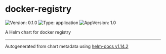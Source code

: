 # docker-registry

![Version: 0.1.0](https://img.shields.io/badge/Version-0.1.0-informational?style=flat-square) ![Type: application](https://img.shields.io/badge/Type-application-informational?style=flat-square) ![AppVersion: 1.0](https://img.shields.io/badge/AppVersion-1.0-informational?style=flat-square)

A Helm chart for docker registry

----------------------------------------------
Autogenerated from chart metadata using [helm-docs v1.14.2](https://github.com/norwoodj/helm-docs/releases/v1.14.2)
